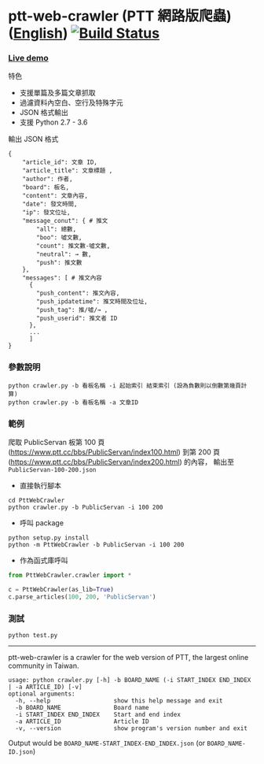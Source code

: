 # ptt-web-crawler (PTT 網路版爬蟲) ([English](#english_desc)) [![Build Status](https://travis-ci.org/jwlin/ptt-web-crawler.svg?branch=master)](https://travis-ci.org/jwlin/ptt-web-crawler)


### [Live demo](http://app.castman.net/ptt-web-crawler)

特色

* 支援單篇及多篇文章抓取
* 過濾資料內空白、空行及特殊字元
* JSON 格式輸出
* 支援 Python 2.7 - 3.6

輸出 JSON 格式
```
{
    "article_id": 文章 ID,
    "article_title": 文章標題 ,
    "author": 作者,
    "board": 板名,
    "content": 文章內容,
    "date": 發文時間,
    "ip": 發文位址,
    "message_conut": { # 推文
        "all": 總數,
        "boo": 噓文數,
        "count": 推文數-噓文數,
        "neutral": → 數,
        "push": 推文數
    },
    "messages": [ # 推文內容
      {
        "push_content": 推文內容,
        "push_ipdatetime": 推文時間及位址,
        "push_tag": 推/噓/→ ,
        "push_userid": 推文者 ID
      },
      ...
      ]
}
```

### 參數說明

```commandline
python crawler.py -b 看板名稱 -i 起始索引 結束索引 (設為負數則以倒數第幾頁計算) 
python crawler.py -b 看板名稱 -a 文章ID 
```

### 範例

爬取 PublicServan 板第 100 頁 (https://www.ptt.cc/bbs/PublicServan/index100.html) 
到第 200 頁 (https://www.ptt.cc/bbs/PublicServan/index200.html) 的內容，
輸出至 `PublicServan-100-200.json`

* 直接執行腳本

```commandline
cd PttWebCrawler
python crawler.py -b PublicServan -i 100 200
```
    
* 呼叫 package

```commandline
python setup.py install
python -m PttWebCrawler -b PublicServan -i 100 200
```

* 作為函式庫呼叫

```python
from PttWebCrawler.crawler import *

c = PttWebCrawler(as_lib=True)
c.parse_articles(100, 200, 'PublicServan')
```

### 測試
```commandline
python test.py
```

***

<a name="english_desc"></a>ptt-web-crawler is a crawler for the web version of PTT, the largest online community in Taiwan. 

    usage: python crawler.py [-h] -b BOARD_NAME (-i START_INDEX END_INDEX | -a ARTICLE_ID) [-v]
    optional arguments:
      -h, --help                  show this help message and exit
      -b BOARD_NAME               Board name
      -i START_INDEX END_INDEX    Start and end index
      -a ARTICLE_ID               Article ID
      -v, --version               show program's version number and exit

Output would be `BOARD_NAME-START_INDEX-END_INDEX.json` (or `BOARD_NAME-ID.json`)
